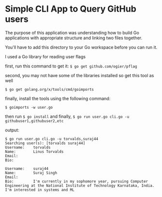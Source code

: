 # Simple CLI App to Query GitHub users

The purpose of this application was understanding how to build Go applications with appropriate structure and linking two files together.

You'll have to add this directory to your Go workspace before you can run it.

I used a Go library for reading user flags

first, run this command to get it:
```$ go get github.com/ogier/pflag ```

second, you may not have some of the libraries installed so get this tool as well

```$ go get golang.org/x/tools/cmd/goimports ```

finally, install the tools using the following command:

```$ goimports -w user.go```

then run 
```$ go install```
and finally, 
```$ go run user.go cli.go -u githubuser1,githubuser2,etc```

output:
```
$ go run user.go cli.go -u torvalds,suraj44
Searching user(s): [torvalds suraj44]
Username:	 torvalds
Name:		 Linus Torvalds
Email:		 
Bio:		 

Username:	 suraj44
Name:		 Suraj Singh
Email:		 
Bio:		 I'm currently in my sophomore year, pursuing Computer Engineering at the National Institute of Technology Karnataka, India. I'm interested in systems and ML


```
